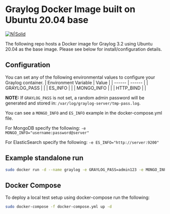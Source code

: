 # Graylog Docker Image built on Ubuntu 20.04 base

[![N|Solid](https://i.imgur.com/O01MUnd.png)](https://hub.docker.com/repository/docker/fescobar94/graylog)

The following repo hosts a Docker image for Graylog 3.2 using Ubuntu 20.04 as the base image. Please see below for install/configuration details.

## Configuration
You can set any of the following environmental values to configure your Graylog container.
| Environment Variable | Value |
| ------ | ------ |
| GRAYLOG_PASS | <Password for admin user> |
| ES_INFO | <ElasticSearch endpoint> |
| MONGO_INFO | <MongoDB partial string> |
| HTTP_BIND | <HTTP bind port> |

**NOTE:** If `GRAYLOG_PASS` is not set, a random admin password will be generated and stored in:
`/var/log/graylog-server/tmp-pass.log`. 

You can see a `MONGO_INFO` and `ES_INFO` example in the docker-compose.yml file. 

For MongoDB specify the following:
`-e MONGO_INFO="username:password@server"`

For ElasticSearch specify the following:
`-e ES_INFO="http://server:9200"`

## Example standalone run

```bash
sudo docker run -d --name graylog -e GRAYLOG_PASS=admin123 -e MONGO_INFO="graylog:password123@mongodb" -e ES_INFO="http://elasticsearch:9200" -p 9000:9000 --network graylog-net fescobar94/graylog:latest
```

## Docker Compose
To deploy a local test setup using docker-compose run the following:
```bash
sudo docker-compose -f docker-compose.yml up -d
```
